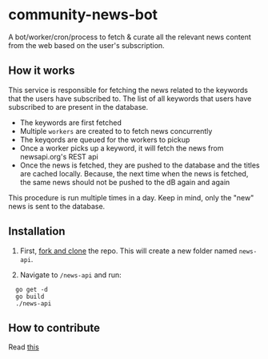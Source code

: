 # community-news-bot
A bot/worker/cron/process to fetch &amp; curate all the relevant news content from the web based on the user's subscription.

## How it works
This service is responsible for fetching the news related to the keywords that the users have subscribed to. The list of all keywords that users have subscribed to are present in the database.

- The keywords are first fetched 
- Multiple `workers` are created to to fetch news concurrently
- The keyqords are queued for the workers to pickup 
- Once a worker picks up a keyword, it will fetch the news from newsapi.org's REST api
- Once the news is fetched, they are pushed to the database and the titles are cached locally. Because, the next time when the news is fetched, the same news should not be pushed to the dB again and again

This procedure is run multiple times in a day. Keep in mind, only the "new" news is sent to the database.

## Installation

1. First, [fork and clone](https://github.com/fnplus/news-api) the repo. This will create a new folder named `news-api`.

2. Navigate to `/news-api` and run:

  ```
    go get -d
    go build
    ./news-api
  ```

## How to contribute
Read [this](contributing.md)

